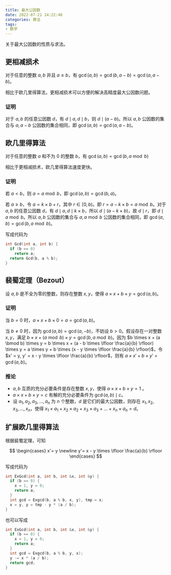 ```yaml
---
title: 最大公因数
date: 2022-07-21 14:22:48
categories: 算法
tags:
- 数学
---
```


关于最大公因数的性质与求法。

<!--more-->

## 更相减损术

对于任意的整数 $a,b$ 并且 $a \ge b$，有 $\gcd(a, b) = \gcd(b, a - b) = \gcd(a, a - b)$。

相比于欧几里得算法，更相减损术可以方便的解决高精度最大公因数问题。

### 证明

对于 $a,b$ 的任意公因数 $d$，有 $d \mid a, d \mid b$，则 $d \mid (a - b)$。所以 $a, b$ 公因数的集合与 $a, a - b$ 公因数的集合相同，即 $\gcd(a, b) = \gcd(a, a - b)$。

## 欧几里得算法

对于任意的整数 $a$ 和不为 $0$ 的整数 $b$，有 $\gcd(a, b) = \gcd(b, a \bmod b)$

相比于更相减损术，欧几里得算法速度更快。

### 证明

若 $a < b$，则 $a = a \bmod b$，即 $\gcd(a, b) = \gcd(b, a)$。

若 $a \ge b$，令 $a = k \times b + r$，其中 $r \in [0, b)$。即 $r = a - k \times b = a \bmod b$。对于 $a,b$ 的任意公因数 $d$，有 $d \mid a, d \mid k \times b$，所以 $d \mid (a - k \times b)$，故 $d \mid r$，即 $d \mid a \bmod b$。所以 $a, b$ 公因数的集合与 $a, a \bmod b$ 公因数的集合相同，即 $\gcd(a, b) = \gcd(b, a \bmod b)$。

写成代码为

```cpp
int Gcd(int a, int b) {
  if (b == 0)
    return a;
  return Gcd(b, a % b);
}
```

## 裴蜀定理（Bezout）

设 $a, b$ 是不全为零的整数，则存在整数 $x, y$，使得 $a \times x + b \times y = \gcd(a, b)$。

### 证明

当 $b = 0$ 时，$a \times x + b \times 0 = a = \gcd(a, b)$。

当 $b \neq 0$ 时，因为 $\gcd(a, b) = \gcd(a, -b)$，不妨设 $b > 0$。假设存在一对整数 $x, y$，满足 $b \times x + (a \bmod b) \times y = \gcd(b, a \bmod b)$。因为 $b \times x + (a \bmod b) \times y = b \times x + (a - b \times \lfloor \frac{a}{b} \rfloor) \times y = a \times y + b \times (x - y \times \lfloor \frac{a}{b} \rfloor)$，令 $x' = y, y' = x - y \times \lfloor \frac{a}{b} \rfloor$，则有 $a \times x' + b \times y' = \gcd(a, b)$。

### 推论

- $a, b$ 互质的充分必要条件是存在整数 $x, y$，使得 $a \times x + b \times y = 1$ 。
- $a \times x + b \times y = c$ 有解的充分必要条件为 $\gcd(a, b) \mid c$。
- 设 $a_1, a_2, a_3, \dots, a_n$ 为 $n$ 个整数，$d$ 是它们的最大公因数，则存在 $x_1, x_2, x_3, \dots, x_n$，使得 $x_1 \times a_1 + x_2 \times a_2 + x_3 \times a_3 + \dots + x_n \times a_n = d$。

## 扩展欧几里得算法

根据裴蜀定理，可知

$$
\begin{cases}
  x'= y \newline
  y'= x - y \times \lfloor \frac{a}{b} \rfloor
\end{cases}
$$

写成代码为

```cpp
int ExGcd(int a, int b, int &x, int &y) {
  if (b == 0) {
    x = 1, y = 0;
    return a;
  }
  int gcd = Exgcd(b, a % b, x, y), tmp = x;
  x = y, y = tmp - y * (a / b);
}
```

也可以写成

```cpp
int ExGcd(int a, int b, int &x, int &y) {
  if (b == 0) {
    x = 1, y = 0;
    return a;
  }
  int gcd = Exgcd(b, a % b, y, x);
  y -= x * (a / b);
  return gcd;
}
```